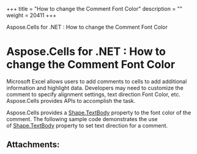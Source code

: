 +++
title = "How to change the Comment Font Color" 
description = "" 
weight = 20411 
+++

Aspose.Cells for .NET : How to change the Comment Font Color  

# Aspose.Cells for .NET : How to change the Comment Font Color


Microsoft Excel allows users to add comments to cells to add additional information and highlight data. Developers may need to customize the comment to specify alignment settings, text direction Font Color, etc. Aspose.Cells provides APIs to accomplish the task.

Aspose.Cells provides a [Shape.TextBody](https://apireference.aspose.com/net/cells/aspose.cells.drawing/shape/properties/textbody) property to the font color of the comment. The following sample code demonstrates the use of [Shape.TextBody](https://apireference.aspose.com/net/cells/aspose.cells.drawing/shape/properties/textbody) property to set text direction for a comment.


## Attachments:


